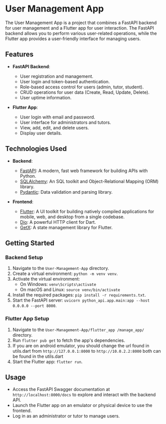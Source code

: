 # User Management App

The User Management App is a project that combines a FastAPI backend for user management and a Flutter app for user interaction. The FastAPI backend allows you to perform various user-related operations, while the Flutter app provides a user-friendly interface for managing users.

## Features

- **FastAPI Backend**:

  - User registration and management.
  - User login and token-based authentication.
  - Role-based access control for users (admin, tutor, student).
  - CRUD operations for user data (Create, Read, Update, Delete).
  - User uptime information.

- **Flutter App**:
  - User login with email and password.
  - User interface for administrators and tutors.
  - View, add, edit, and delete users.
  - Display user details.

## Technologies Used

- **Backend**:

  - [FastAPI](https://fastapi.tiangolo.com/): A modern, fast web framework for building APIs with Python.
  - [SQLAlchemy](https://www.sqlalchemy.org/): An SQL toolkit and Object-Relational Mapping (ORM) library.
  - [Pydantic](https://pydantic-docs.helpmanual.io/): Data validation and parsing library.

- **Frontend**:
  - [Flutter](https://flutter.dev/): A UI toolkit for building natively compiled applications for mobile, web, and desktop from a single codebase.
  - [Dio](https://pub.dev/packages/dio): A powerful HTTP client for Dart.
  - [GetX](https://pub.dev/packages/get): A state management library for Flutter.

## Getting Started

### Backend Setup

1. Navigate to the `User-Management-App` directory.
2. Create a virtual environment: `python -m venv venv`.
3. Activate the virtual environment:
   - On Windows: `venv\Scripts\activate`
   - On macOS and Linux: `source venv/bin/activate`
4. Install the required packages: `pip install -r requirements.txt`.
5. Start the FastAPI server: `uvicorn python_api.app.main:app --host 0.0.0.0 --port 8000`.

### Flutter App Setup

1. Navigate to the `User-Management-App/flutter_app
/manage_app/
` directory.
2. Run `flutter pub get` to fetch the app's dependencies.
3. If you are on android emulator, you should change the url found in utils.dart from `http://127.0.0.1:8000` to `http://10.0.2.2:8000` both can be found in the utils.dart
4. Start the Flutter app: `flutter run`.

## Usage

- Access the FastAPI Swagger documentation at `http://localhost:8000/docs` to explore and interact with the backend API.
- Launch the Flutter app on an emulator or physical device to use the frontend.
- Log in as an administrator or tutor to manage users.
